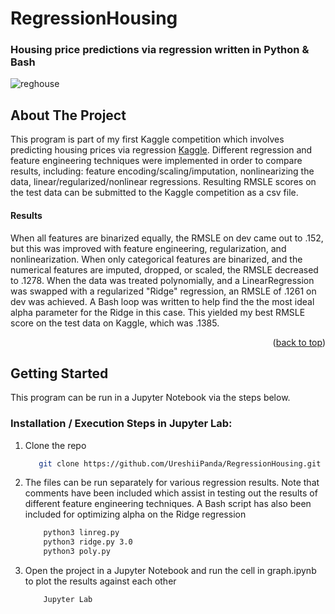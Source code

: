 # RegressionHousing

### Housing price predictions via regression written in Python &amp; Bash


<a name="readme-top"></a>


<!-- Regression gif -->
![reghouse](https://github.com/UreshiiPanda/RegressionHousing/assets/39992411/941c2548-ef47-4feb-b08f-2e60ea94536b)




<!-- ABOUT THE PROJECT -->
## About The Project

This program is part of my first Kaggle competition which involves predicting housing prices via regression 
[Kaggle](https://www.kaggle.com/c/house-prices-advanced-regression-techniques). Different regression and feature 
engineering techniques were implemented in order to compare results, including: feature encoding/scaling/imputation, 
nonlinearizing the data, linear/regularized/nonlinear regressions. Resulting RMSLE scores on the test data can be 
submitted to the Kaggle competition as a csv file.

#### Results

When all features are binarized equally, the RMSLE on dev came out to .152, but this was improved with feature engineering, 
regularization, and nonlinearization. When only categorical features are binarized, and the numerical features are imputed, 
dropped, or scaled, the RMSLE decreased to .1278. When the data was treated polynomially, and a LinearRegression was 
swapped with a regularized "Ridge" regression, an RMSLE of .1261 on dev was achieved. A Bash loop was written to help find the
the most ideal alpha parameter for the Ridge in this case. This yielded my best RMSLE score on the test data on Kaggle, which was .1385. 



<p align="right">(<a href="#readme-top">back to top</a>)</p>



<!-- GETTING STARTED -->
## Getting Started

This program can be run in a Jupyter Notebook via the steps below.


### Installation / Execution Steps in Jupyter Lab:

1. Clone the repo
   ```sh
      git clone https://github.com/UreshiiPanda/RegressionHousing.git
   ```
2. The files can be run separately for various regression results. Note that comments have
   been included which assist in testing out the results of different feature engineering techniques.
   A Bash script has also been included for optimizing alpha on the Ridge regression
   ```sh
       python3 linreg.py
       python3 ridge.py 3.0
       python3 poly.py
   ```

4. Open the project in a Jupyter Notebook and run the cell in graph.ipynb to plot the results
   against each other
   ```sh
       Jupyter Lab
   ```
  
